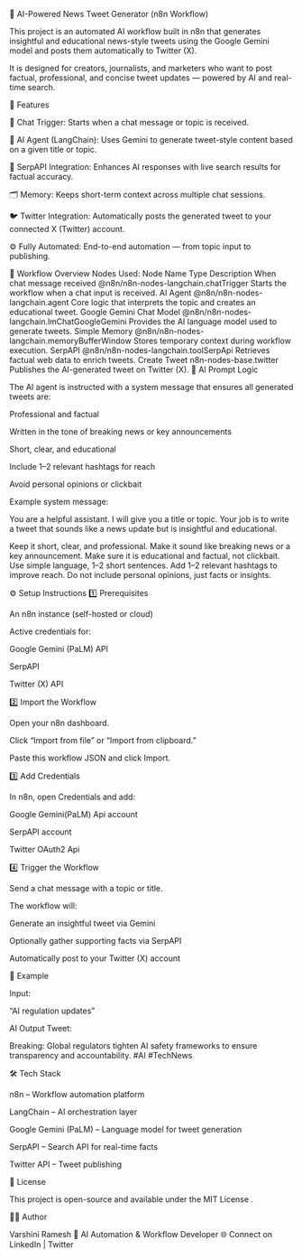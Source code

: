 🧠 AI-Powered News Tweet Generator (n8n Workflow)

This project is an automated AI workflow built in n8n that generates insightful and educational news-style tweets using the Google Gemini model and posts them automatically to Twitter (X).

It is designed for creators, journalists, and marketers who want to post factual, professional, and concise tweet updates — powered by AI and real-time search.

🚀 Features

💬 Chat Trigger: Starts when a chat message or topic is received.

🧠 AI Agent (LangChain): Uses Gemini to generate tweet-style content based on a given title or topic.

🔎 SerpAPI Integration: Enhances AI responses with live search results for factual accuracy.

🗂️ Memory: Keeps short-term context across multiple chat sessions.

🐦 Twitter Integration: Automatically posts the generated tweet to your connected X (Twitter) account.

⚙️ Fully Automated: End-to-end automation — from topic input to publishing.

🧩 Workflow Overview
Nodes Used:
Node Name	Type	Description
When chat message received	@n8n/n8n-nodes-langchain.chatTrigger	Starts the workflow when a chat input is received.
AI Agent	@n8n/n8n-nodes-langchain.agent	Core logic that interprets the topic and creates an educational tweet.
Google Gemini Chat Model	@n8n/n8n-nodes-langchain.lmChatGoogleGemini	Provides the AI language model used to generate tweets.
Simple Memory	@n8n/n8n-nodes-langchain.memoryBufferWindow	Stores temporary context during workflow execution.
SerpAPI	@n8n/n8n-nodes-langchain.toolSerpApi	Retrieves factual web data to enrich tweets.
Create Tweet	n8n-nodes-base.twitter	Publishes the AI-generated tweet on Twitter (X).
🧠 AI Prompt Logic

The AI agent is instructed with a system message that ensures all generated tweets are:

Professional and factual

Written in the tone of breaking news or key announcements

Short, clear, and educational

Include 1–2 relevant hashtags for reach

Avoid personal opinions or clickbait

Example system message:

You are a helpful assistant. I will give you a title or topic. 
Your job is to write a tweet that sounds like a news update but is insightful and educational.

Keep it short, clear, and professional.
Make it sound like breaking news or a key announcement.
Make sure it is educational and factual, not clickbait.
Use simple language, 1–2 short sentences.
Add 1–2 relevant hashtags to improve reach.
Do not include personal opinions, just facts or insights.

⚙️ Setup Instructions
1️⃣ Prerequisites

An n8n instance (self-hosted or cloud)

Active credentials for:

Google Gemini (PaLM) API

SerpAPI

Twitter (X) API

2️⃣ Import the Workflow

Open your n8n dashboard.

Click “Import from file” or “Import from clipboard.”

Paste this workflow JSON and click Import.

3️⃣ Add Credentials

In n8n, open Credentials and add:

Google Gemini(PaLM) Api account

SerpAPI account

Twitter OAuth2 Api

4️⃣ Trigger the Workflow

Send a chat message with a topic or title.

The workflow will:

Generate an insightful tweet via Gemini

Optionally gather supporting facts via SerpAPI

Automatically post to your Twitter (X) account

🧾 Example

Input:

“AI regulation updates”

AI Output Tweet:

Breaking: Global regulators tighten AI safety frameworks to ensure transparency and accountability. #AI #TechNews

🛠️ Tech Stack

n8n – Workflow automation platform

LangChain – AI orchestration layer

Google Gemini (PaLM) – Language model for tweet generation

SerpAPI – Search API for real-time facts

Twitter API – Tweet publishing

📜 License

This project is open-source and available under the MIT License
.

👩‍💻 Author

Varshini Ramesh
💬 AI Automation & Workflow Developer
🌐 Connect on LinkedIn
 | Twitter
